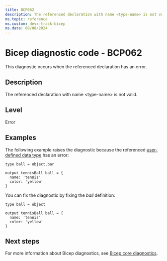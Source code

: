 ```yaml
---
title: BCP062
description: The referenced declaration with name <type-name> is not valid.
ms.topic: reference
ms.custom: devx-track-bicep
ms.date: 08/08/2024
---
```


# Bicep diagnostic code - BCP062

This diagnostic occurs when the referenced declaration has an error.

## Description

The referenced declaration with name &lt;type-name> is not valid.

## Level

Error

## Examples

The following example raises the diagnostic because the referenced [user-defined data type](../user-defined-data-types.md) has an error:

```bicep
type ball = object.bar

output tennisBall ball = {
  name: 'tennis'
  color: 'yellow'
}
```

You can fix the diagnostic by fixing the _ball_ definition:

```bicep
type ball = object

output tennisBall ball = {
  name: 'tennis'
  color: 'yellow'
}
```

## Next steps

For more information about Bicep diagnostics, see [Bicep core diagnostics](../bicep-core-diagnostics.md).
